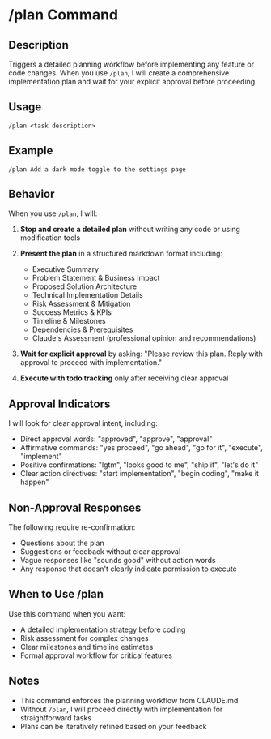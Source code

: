 # /plan Command

## Description
Triggers a detailed planning workflow before implementing any feature or code changes. When you use `/plan`, I will create a comprehensive implementation plan and wait for your explicit approval before proceeding.

## Usage
```
/plan <task description>
```

## Example
```
/plan Add a dark mode toggle to the settings page
```

## Behavior
When you use `/plan`, I will:

1. **Stop and create a detailed plan** without writing any code or using modification tools
2. **Present the plan** in a structured markdown format including:
   - Executive Summary
   - Problem Statement & Business Impact
   - Proposed Solution Architecture
   - Technical Implementation Details
   - Risk Assessment & Mitigation
   - Success Metrics & KPIs
   - Timeline & Milestones
   - Dependencies & Prerequisites
   - Claude's Assessment (professional opinion and recommendations)

3. **Wait for explicit approval** by asking: "Please review this plan. Reply with approval to proceed with implementation."
4. **Execute with todo tracking** only after receiving clear approval

## Approval Indicators
I will look for clear approval intent, including:
- Direct approval words: "approved", "approve", "approval"
- Affirmative commands: "yes proceed", "go ahead", "go for it", "execute", "implement"
- Positive confirmations: "lgtm", "looks good to me", "ship it", "let's do it"
- Clear action directives: "start implementation", "begin coding", "make it happen"

## Non-Approval Responses
The following require re-confirmation:
- Questions about the plan
- Suggestions or feedback without clear approval
- Vague responses like "sounds good" without action words
- Any response that doesn't clearly indicate permission to execute

## When to Use /plan
Use this command when you want:
- A detailed implementation strategy before coding
- Risk assessment for complex changes
- Clear milestones and timeline estimates
- Formal approval workflow for critical features

## Notes
- This command enforces the planning workflow from CLAUDE.md
- Without `/plan`, I will proceed directly with implementation for straightforward tasks
- Plans can be iteratively refined based on your feedback